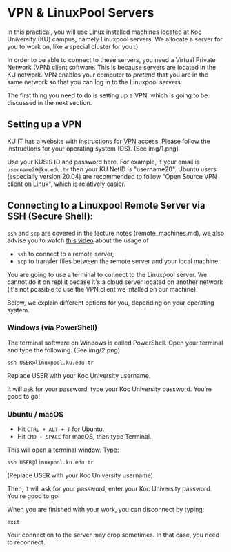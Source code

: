 # VPN & LinuxPool Servers

In this practical, you will use Linux installed machines located at Koç University (KU) campus, namely Linuxpool servers. We allocate a server for you to work on, like a special cluster for you :) 

In order to be able to connect to these servers, you need a Virtual Private Network (VPN) client software. This is because servers are located in the KU network. VPN enables your computer to *pretend* that you are in the same network so that you can log in to the Linuxpool servers.

The first thing you need to do is setting up a VPN, which is going to be discussed in the next section.

## Setting up a VPN

KU IT has a website with instructions for [VPN access](https://confluence.ku.edu.tr/kuhelp/ithelp/it-services/network-and-wireless/vpn-access). Please follow the instructions for your operating system (OS). (See img/1.png)

Use your KUSIS ID and password here. For example, if your email is `username20@ku.edu.tr` then your KU NetID is "username20".  Ubuntu users (especially version 20.04) are recommended to follow "Open Source VPN client on Linux", which is relatively easier.

##  Connecting to a Linuxpool Remote Server via SSH (Secure Shell):

`ssh` and `scp` are covered in the lecture notes (remote_machines.md), we also advise you to watch [this video](https://www.youtube.com/watch?v=rm6pewTcSro&ab_channel=Drupalize.Me) about the usage of 

* `ssh` to connect to a remote server,
* `scp` to transfer files between the remote server and your local machine.

You are going to use a terminal to connect to the Linuxpool server. We cannot do it on repl.it becase it's a cloud server located on another network (it's not possible to use the VPN client we intalled on our machine). 

Below, we explain different options for you, depending on your operating system. 

### Windows (via PowerShell)

The terminal software on Windows is called PowerShell. Open your terminal and type the following. (See img/2.png)

`ssh USER@linuxpool.ku.edu.tr`

Replace USER with your Koc University username. 

It will ask for your password, type your Koc University password. You’re good to go!

### Ubuntu / macOS

* Hit `CTRL + ALT + T` for Ubuntu. 
* Hit `CMD + SPACE` for macOS, then type Terminal. 

This will open a terminal window. Type:

`ssh USER@linuxpool.ku.edu.tr`

(Replace USER with your Koc University username).

Then, it will ask for your password, enter your Koc University password. You're good to go!


When you are finished with your work, you can disconnect by typing: 

`exit`

Your connection to the server may drop sometimes. In that case, you need to reconnect.
